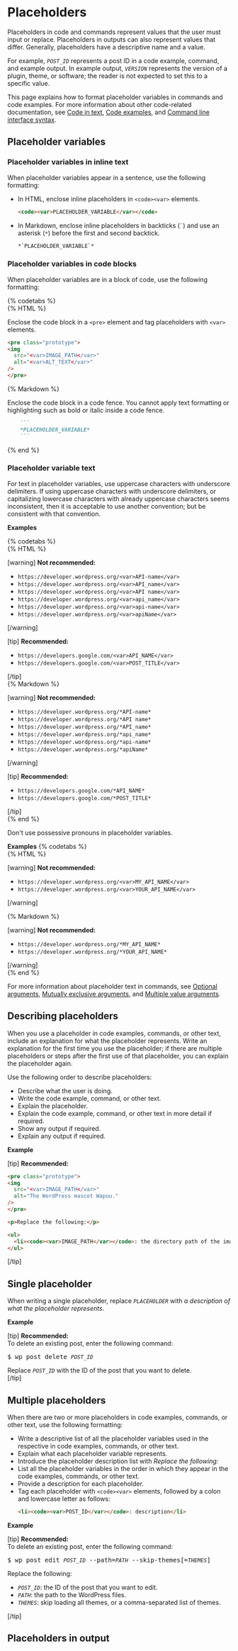 # Placeholders

Placeholders in code and commands represent values that the user must input or replace. Placeholders in outputs can also represent values that differ. Generally, placeholders have a descriptive name and a value.

For example, *`POST_ID`* represents a post ID in a code example, command, and example output. In example output, *`VERSION`* represents the version of a plugin, theme, or software; the reader is not expected to set this to a specific value.

This page explains how to format placeholder variables in commands and code examples. For more information about other code-related documentation, see [Code in text](), [Code examples](), and [Command line interface syntax]().

## Placeholder variables

### Placeholder variables in inline text

When placeholder variables appear in a sentence, use the following formatting:
- In HTML, enclose inline placeholders in `<code><var>` elements.
  ```html
  <code><var>PLACEHOLDER_VARIABLE</var></code>
  ```
- In Markdown, enclose inline placeholders in backticks (``` ` ```) and use an asterisk (`*`) before the first and second backtick.
  ```markdown
  *`PLACEHOLDER_VARIABLE`*
  ```

### Placeholder variables in code blocks

When placeholder variables are in a block of code, use the following formatting:

{% codetabs %}  
{% HTML %}  

Enclose the code block in a `<pre>` element and tag placeholders with `<var>` elements.
```html
<pre class="prototype">
<img
  src="<var>IMAGE_PATH</var>"
  alt="<var>ALT_TEXT</var>"
/>
</pre>
```  
{% Markdown %}  

Enclose the code block in a code fence. You cannot apply text formatting or highlighting such as bold or italic inside a code fence.
```markdown
    ```
    *PLACEHOLDER_VARIABLE*
    ```
```  
{% end %}

### Placeholder variable text

For text in placeholder variables, use uppercase characters with underscore delimiters. If using uppercase characters with underscore delimiters, or capitalizing lowercase characters with already uppercase characters seems inconsistent, then it is acceptable to use another convention; but be consistent with that convention.

**Examples**  

{% codetabs %}  
{% HTML %}  

[warning] **Not recommended:**  
- `https://developer.wordpress.org/<var>API-name</var>`
- `https://developer.wordpress.org/<var>API_name</var>`
- `https://developer.wordpress.org/<var>API name</var>`
- `https://developer.wordpress.org/<var>api_name</var>`
- `https://developer.wordpress.org/<var>api-name</var>`
- `https://developer.wordpress.org/<var>apiName</var>`  

[/warning]  

[tip] **Recommended:**  
- `https://developers.google.com/<var>API_NAME</var>`
- `https://developers.google.com/<var>POST_TITLE</var>`

[/tip]  
{% Markdown %}  

[warning] **Not recommended:**  
- `https://developer.wordpress.org/*API-name*`
- `https://developer.wordpress.org/*API name*`
- `https://developer.wordpress.org/*API_name*`
- `https://developer.wordpress.org/*api_name*`
- `https://developer.wordpress.org/*api-name*`
- `https://developer.wordpress.org/*apiName*`  

[/warning]  

[tip] **Recommended:**  
- `https://developers.google.com/*API_NAME*`
- `https://developers.google.com/*POST_TITLE*`

[/tip]  
{% end %}

Don't use possessive pronouns in placeholder variables.

**Examples**
{% codetabs %}  
{% HTML %}  

[warning] **Not recommended:**  
- `https://developer.wordpress.org/<var>MY_API_NAME</var>`
- `https://developer.wordpress.org/<var>YOUR_API_NAME</var>`  

[/warning]  

{% Markdown %}  

[warning] **Not recommended:**  
- `https://developer.wordpress.org/*MY_API_NAME*`
- `https://developer.wordpress.org/*YOUR_API_NAME*`  

[/warning]  
{% end %}

For more information about placeholder text in commands, see [Optional arguments](), [Mutually exclusive arguments](), and [Multiple value arguments]().

## Describing placeholders

When you use a placeholder in code examples, commands, or other text, include an explanation for what the placeholder represents. Write an explanation for the first time you use the placeholder; if there are multiple placeholders or steps after the first use of that placeholder, you can explain the placeholder again.

Use the following order to describe placeholders:
- Describe what the user is doing.
- Write the code example, command, or other text.
- Explain the placeholder.
- Explain the code example, command, or other text in more detail if required.
- Show any output if required.
- Explain any output if required.

**Example**  

[tip] **Recommended:**  

```html
<pre class="prototype">
<img
  src="<var>IMAGE_PATH</var>"
  alt="The WordPress mascot Wapuu."
/>
</pre>

<p>Replace the following:</p>

<ul>
  <li><code><var>IMAGE_PATH</var></code>: the directory path of the image asset.</li>
</ul>
```  
[/tip]  

## Single placeholder

When writing a single placeholder, replace <code><var>PLACEHOLDER</var></code> with *a description of what the placeholder represents.*

**Example**  

[tip] **Recommended:**  
To delete an existing post, enter the following command:  

<pre>
$ wp post delete <code><var>POST_ID</var></code>
</pre>  

Replace <code><var>POST_ID</var></code> with the ID of the post that you want to delete.  
[/tip]  

## Multiple placeholders

When there are two or more placeholders in code examples, commands, or other text, use the following formatting:
- Write a descriptive list of all the placeholder variables used in the respective in code examples, commands, or other text.
- Explain what each placeholder variable represents.
- Introduce the placeholder description list with *Replace the following:*
- List all the placeholder variables in the order in which they appear in the code examples, commands, or other text.
- Provide a description for each placeholder.
- Tag each placeholder with `<code><var>` elements, followed by a colon and lowercase letter as follows:
  ```html
  <li><code><var>POST_ID</var></code>: description</li>
  ```

**Example**  

[tip] **Recommended:**  
To delete an existing post, enter the following command:  

<pre>
$ wp post edit <code><var>POST_ID</var></code> --path=<code><var>PATH</var></code> --skip-themes[=<code><var>THEMES</var></code>]
</pre>  

Replace the following:
- <code><var>POST_ID</var></code>: the ID of the post that you want to edit.
- <code><var>PATH</var></code>: the path to the WordPress files.
- <code><var>THEMES</var></code>: skip loading all themes, or a comma-separated list of themes.

[/tip]  

## Placeholders in output
